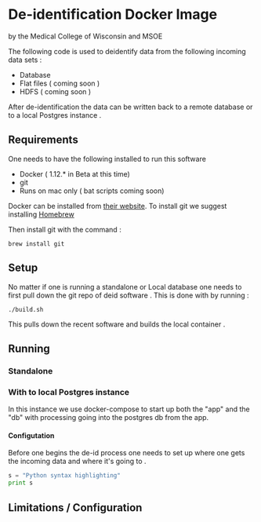 # De-identification Docker Image



by the Medical College of Wisconsin and MSOE

The following code is used to deidentify data from the following incoming data sets :

* Database
* Flat files ( coming soon )
* HDFS ( coming soon )

After de-identification the data can be written back to a remote database or to
a local Postgres instance .

## Requirements

One needs to have the following installed to run this software

* Docker ( 1.12.* in Beta at this time)
* git
* Runs on mac only ( bat scripts coming soon)

Docker can be installed from [their website](https://www.docker.com/).
To install git we suggest installing  [Homebrew](http://brew.sh/)

Then install git with the command :

```
brew install git
```

## Setup

No matter if one is running a standalone or Local database one needs to first pull down the
git repo of deid software .  This is done with by running :

```
./build.sh
```

This pulls down the recent software and builds the local container .

## Running

### Standalone


### With to local Postgres instance

In this instance we use docker-compose to start up both the "app" and the "db" with
processing going into the postgres db from the app.

#### Configutation
Before one begins the de-id process one needs to set up where one gets the incoming data
and where it's going to .



```python
s = "Python syntax highlighting"
print s
```

## Limitations / Configuration
